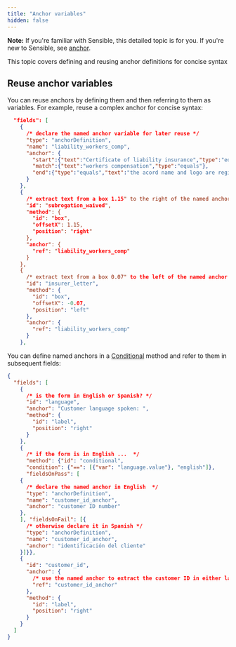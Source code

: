 ```yaml
---
title: "Anchor variables"
hidden: false
---
```


**Note:** If you're familiar with Sensible, this detailed topic is for you. If you're new to Sensible, see [anchor](doc:anchor).

This topic covers defining and reusing anchor definitions for concise syntax

## Reuse anchor variables

You can reuse anchors by defining them and then referring to them as variables. For example, reuse a complex anchor for concise syntax:

```json
  "fields": [
    {
      /* declare the named anchor variable for later reuse */
      "type": "anchorDefinition",
      "name": "liability_workers_comp",
      "anchor": {
        "start":{"text":"Certificate of liability insurance","type":"equals"},
        "match":{"text":"workers compensation","type":"equals"},
        "end":{"type":"equals","text":"the acord name and logo are registered marks of acord"}
      }
    },
    {
      /* extract text from a box 1.15" to the right of the named anchor  */
      "id": "subrogation_waived",
      "method": {
        "id": "box",
        "offsetX": 1.15,
        "position": "right"
      },
      "anchor": {
        "ref": "liability_workers_comp"
      }
    },
    {
      /* extract text from a box 0.07" to the left of the named anchor  */
      "id": "insurer_letter",
      "method": {
        "id": "box",
        "offsetX": -0.07,
        "position": "left"
      },
      "anchor": {
        "ref": "liability_workers_comp"
      }
    },
```

You can define named anchors in a [Conditional](doc:conditional) method and refer to them in subsequent fields:

```json
{
  "fields": [
    {
      /* is the form in English or Spanish? */
      "id": "language",
      "anchor": "Customer language spoken: ",
      "method": {
        "id": "label",
        "position": "right"
      }
    },
    {
      /* if the form is in English ...  */  
      "method": {"id": "conditional",
      "condition": {"==": [{"var": "language.value"}, "english"]},
      "fieldsOnPass": [
    {
      /* declare the named anchor in English  */
      "type": "anchorDefinition",
      "name": "customer_id_anchor",
      "anchor": "customer ID number"
    },
    ], "fieldsOnFail": [{
      /* otherwise declare it in Spanish */  
      "type": "anchorDefinition",
      "name": "customer_id_anchor",
      "anchor": "identificación del cliente"
    }]}},
    {
      "id": "customer_id",
      "anchor": {
        /* use the named anchor to extract the customer ID in either language  */
        "ref": "customer_id_anchor"
      },
      "method": {
        "id": "label",
        "position": "right"
      }
    }
  ]
}
```

